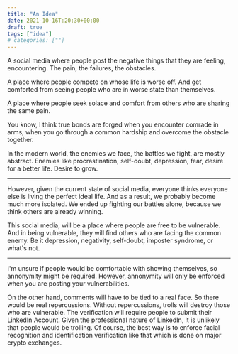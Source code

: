 ```yaml
---
title: "An Idea"
date: 2021-10-16T:20:30+00:00
draft: true
tags: ["idea"]
# categories: [""]
---
```


A social media where people post the negative things that they are feeling, encountering.
The pain, the failures, the obstacles. 

A place where people compete on whose life is worse off. And get comforted from seeing people who are in worse state than themselves. 

A place where people seek solace and comfort from others who are sharing the same pain.

You know, I think true bonds are forged when you encounter comrade in arms, when you go through a common hardship and overcome the obstacle together. 

In the modern world, the enemies we face, the battles we fight, are mostly abstract. Enemies like procrastination, self-doubt, depression, fear, desire for a better life. Desire to grow. 

---

However, given the current state of social media, everyone thinks everyone else is living the perfect ideal life. And as a result, we probably become much more isolated. We ended up fighting our battles alone, because we think others are already winning. 

This social media, will be a place where people are free to be vulnerable. And in being vulnerable, they will find others who are facing the common enemy. Be it depression, negativity, self-doubt, imposter syndrome, or what's not. 

---

I'm unsure if people would be comfortable with showing themselves, so annonymity might be required. 
However, annonymity will only be enforced when you are posting your vulnerabilities. 

On the other hand, comments will have to be tied to a real face. So there would be real repercussions. Without repercussions, trolls will destroy those who are vulnerable. The verification will require people to submit their LinkedIn Account. Given the professional nature of LinkedIn, it is unlikely that people would be trolling. Of course, the best way is to enforce facial recognition and identification verification like that which is done on major crypto exchanges. 




